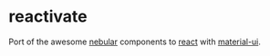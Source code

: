 # reactivate

Port of the awesome [nebular](https://akveo.github.io/nebular/) components to [react](https://reactjs.org/) with [material-ui](https://material-ui.com/).
